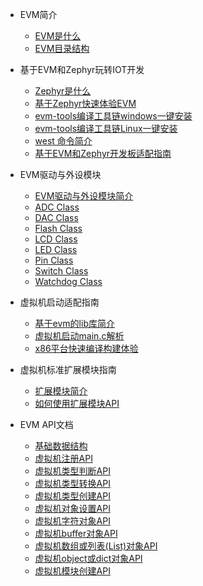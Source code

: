 * EVM简介

  * [EVM是什么](zh-cn/evm_what.md)
  * [EVM目录结构](zh-cn/evm_architecture.md)

* 基于EVM和Zephyr玩转IOT开发

  * [Zephyr是什么](zh-cn/zephyr.md)
  * [基于Zephyr快速体验EVM](zh-cn/evm_zephyr.md)
  * [evm-tools编译工具链windows一键安装](zh-cn/evm_tools_windows.md)
  * [evm-tools编译工具链Linux一键安装](zh-cn/evm_tools_linux.md)
  * [west 命令简介](zh-cn/zephyr_west.md)
  * [基于EVM和Zephyr开发板适配指南](zh-cn/evm_zephyr_boards.md)

* EVM驱动与外设模块
  * [EVM驱动与外设模块简介](zh-cn/evm_drivers_module.md)
  * [ADC Class](zh-cn/evm_class_adc.md)
  * [DAC Class](zh-cn/evm_class_dac.md)
  * [Flash Class](zh-cn/evm_class_flash.md)
  * [LCD Class](zh-cn/evm_class_lcd.md)
  * [LED Class](zh-cn/evm_class_led.md)
  * [Pin Class](zh-cn/evm_class_pin.md)
  <!-- * [RTC Class](zh-cn/evm_class_rtc.md) -->
  * [Switch Class](zh-cn/evm_class_switch.md)
  * [Watchdog Class](zh-cn/evm_class_watchdog.md)


* 虚拟机启动适配指南

  * [基于evm的lib库简介](zh-cn/evm_lib.md)
  * [虚拟机启动main.c解析](zh-cn/evm_main.md)
  * [x86平台快速编译构建体验](zh-cn/evm_build.md)

* 虚拟机标准扩展模块指南

  * [扩展模块简介](zh-cn/evm_module.md)
  * [如何使用扩展模块API](zh-cn/evm_module_api.md)

* EVM API文档

  * [基础数据结构](zh-cn/evm_data_structure.md)
  * [虚拟机注册API](zh-cn/evm_register_apis.md)
  * [虚拟机类型判断API](zh-cn/evm_basic_apis_is.md)
  * [虚拟机类型转换API](zh-cn/evm_basic_apis_2.md)
  * [虚拟机类型创建API](zh-cn/evm_basic_apis_mk.md)
  * [虚拟机对象设置API](zh-cn/evm_basic_apis_set.md)
  * [虚拟机字符对象API](zh-cn/evm_basic_apis_string.md)
  * [虚拟机buffer对象API](zh-cn/evm_basic_apis_buffer.md)
  * [虚拟机数组或列表(List)对象API](zh-cn/evm_basic_apis_list.md)
  * [虚拟机object或dict对象API](zh-cn/evm_basic_apis_dict.md)
  * [虚拟机模块创建API](zh-cn/evm_basic_apis_native.md)